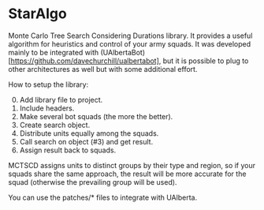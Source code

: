 # StarAlgo
Monte Carlo Tree Search Considering Durations library. It provides a useful algorithm for heuristics and control of your army squads. It was developed mainly to be integrated with (UAlbertaBot)[https://github.com/davechurchill/ualbertabot], but it is possible to plug to other architectures as well but with some additional effort.

How to setup the library:

0. Add library file to project.
1. Include headers.
2. Make several bot squads (the more the better).
3. Create search object.
4. Distribute units equally among the squads.
5. Call search on object (#3) and get result.
6. Assign result back to squads.


MCTSCD assigns units to distinct groups by their type and region, so if your squads share the same approach, the result will be more accurate for the squad (otherwise the prevailing group will be used).

You can use the patches/\* files to integrate with UAlberta.
